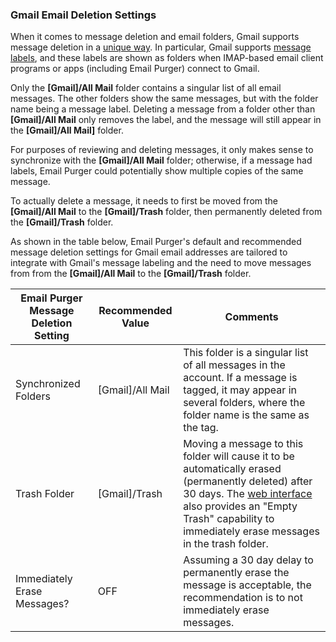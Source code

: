 ### Gmail Email Deletion Settings

When it comes to message deletion and email folders, Gmail 
supports message deletion in a [unique way][GmailDelete]. In particular, 
Gmail supports [message labels][GmailLabels], and these labels are shown 
as folders when IMAP-based email client programs or apps 
(including Email Purger) connect to Gmail.

Only the **[Gmail]/All Mail** folder contains a singular 
list of all email messages. The other folders show the
 same messages, but with the folder name being a message 
 label. Deleting a message from a folder other than **[Gmail]/All Mail** 
 only removes the label, and the message will still appear 
 in the **[Gmail]/All Mail]** folder. 

For purposes of reviewing and deleting messages, it 
only makes sense to synchronize with the **[Gmail]/All Mail** folder; 
otherwise, if a message had labels, Email Purger could
potentially show multiple copies of the same message.

To actually delete a message, it needs to first be moved from the
**[Gmail]/All Mail** to the **[Gmail]/Trash** folder, then 
permanently deleted from the **[Gmail]/Trash** folder. 

As shown in the table below, Email Purger's default and recommended
message deletion settings for Gmail email addresses are tailored 
to integrate with Gmail's message labeling and the need to move 
messages from from the
**[Gmail]/All Mail** to the **[Gmail]/Trash** folder.

Email Purger Message Deletion Setting   | Recommended Value | Comments
------------- | ------------- | ----------
Synchronized Folders    | [Gmail]/All Mail    | This folder is a singular list of all messages in the account. If a message is tagged, it may appear in several folders, where the folder name is the same as the tag. 
Trash Folder    | [Gmail]/Trash    | Moving a message to this folder will cause it to be automatically erased (permanently deleted) after 30 days. The [web interface][GmailWeb] also provides an "Empty Trash" capability to immediately erase messages in the trash folder.
Immediately Erase Messages?    | OFF    | Assuming a 30 day delay to permanently erase the message is acceptable, the recommendation is to not immediately erase messages.


[GmailWeb]:https://mail.google.com
[GmailDelete]:http://support.google.com/mail/bin/answer.py?hl=en&answer=78755
[GmailLabels]:http://support.google.com/mail/bin/answer.py?hl=en&answer=118708

